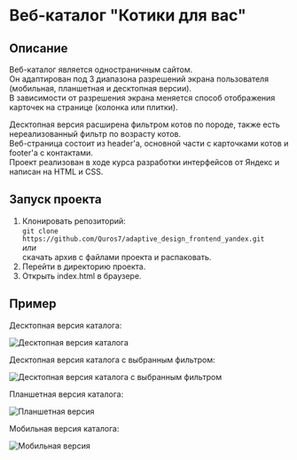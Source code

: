 # Веб-каталог "Котики для вас"
## Описание  
Веб-каталог является одностраничным сайтом.  
Он адаптирован под 3 диапазона разрешений экрана пользователя (мобильная, планшетная и десктопная версии).  
В зависимости от разрешения экрана меняется способ отображения карточек на странице (колонка или плитки).  

Десктопная версия расширена фильтром котов по породе, также есть нереализованный фильтр по возрасту котов.  
Веб-страница состоит из header'а, основной части с карточками котов и footer'а с контактами.  
Проект реализован в ходе курса разработки интерфейсов от Яндекс и написан на HTML и CSS.  

## Запуск проекта  
1. Клонировать репозиторий:  
`git clone https://github.com/Quros7/adaptive_design_frontend_yandex.git`  
*или*  
скачать архив с файлами проекта и распаковать.  
2. Перейти в директорию проекта.  
3. Открыть index.html в браузере.  

## Пример  
Десктопная версия каталога:  

![Десктопная версия каталога](image.png)  

Десктопная версия каталога с выбранным фильтром:  

![Десктопная версия каталога с выбранным фильтром](image-1.png)  

Планшетная версия каталога:  

![Планшетная версия](image-3.png)

Мобильная версия каталога:  

![Мобильная версия](image-2.png)
